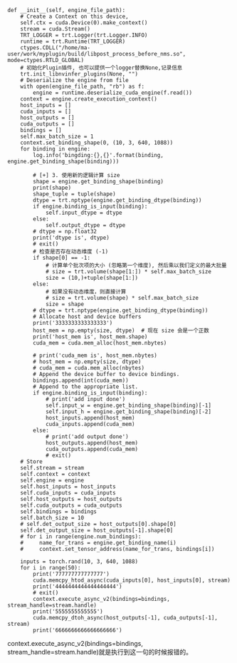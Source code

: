     def __init__(self, engine_file_path):
        # Create a Context on this device,
        self.ctx = cuda.Device(0).make_context()
        stream = cuda.Stream()
        TRT_LOGGER = trt.Logger(trt.Logger.INFO)
        runtime = trt.Runtime(TRT_LOGGER)
        ctypes.CDLL("/home/ma-user/work/myplugin/build/libpost_process_before_nms.so", mode=ctypes.RTLD_GLOBAL)
        # 初始化Plugin插件, 也可以提供一个logger替换None,记录信息
        trt.init_libnvinfer_plugins(None, "")
        # Deserialize the engine from file
        with open(engine_file_path, "rb") as f:
            engine = runtime.deserialize_cuda_engine(f.read())
        context = engine.create_execution_context()
        host_inputs = []
        cuda_inputs = []
        host_outputs = []
        cuda_outputs = []
        bindings = []
        self.max_batch_size = 1
        context.set_binding_shape(0, (10, 3, 640, 1088))
        for binding in engine:
            log.info('bingding:{},{}'.format(binding, engine.get_binding_shape(binding)))

            # [+] 3. 使用新的逻辑计算 size
            shape = engine.get_binding_shape(binding)
            print(shape)
            shape_tuple = tuple(shape)
            dtype = trt.nptype(engine.get_binding_dtype(binding))
            if engine.binding_is_input(binding):            
                self.input_dtype = dtype
            else:   
                self.output_dtype = dtype
            # dtype = np.float32
            print('dtype is', dtype)
            # exit()
            # 检查是否存在动态维度 (-1)
            if shape[0] == -1:
                # 计算单个批次项的大小 (忽略第一个维度), 然后乘以我们定义的最大批量
                # size = trt.volume(shape[1:]) * self.max_batch_size
                size = (10,)+tuple(shape[1:])
            else:
                # 如果没有动态维度，则直接计算
                # size = trt.volume(shape) * self.max_batch_size
                size = shape
            # dtype = trt.nptype(engine.get_binding_dtype(binding))
            # Allocate host and device buffers
            print('3333333333333333')
            host_mem = np.empty(size, dtype)  # 现在 size 会是一个正数
            print('host_mem is', host_mem.shape)
            cuda_mem = cuda.mem_alloc(host_mem.nbytes)
            
            # print('cuda_mem is', host_mem.nbytes)
            # host_mem = np.empty(size, dtype)
            # cuda_mem = cuda.mem_alloc(nbytes)
            # Append the device buffer to device bindings.
            bindings.append(int(cuda_mem))
            # Append to the appropriate list.
            if engine.binding_is_input(binding):
                # print('add input done')
                self.input_w = engine.get_binding_shape(binding)[-1]
                self.input_h = engine.get_binding_shape(binding)[-2]
                host_inputs.append(host_mem)
                cuda_inputs.append(cuda_mem)
            else:
                # print('add output done')
                host_outputs.append(host_mem)
                cuda_outputs.append(cuda_mem)
                # exit()
        # Store
        self.stream = stream
        self.context = context
        self.engine = engine
        self.host_inputs = host_inputs
        self.cuda_inputs = cuda_inputs
        self.host_outputs = host_outputs
        self.cuda_outputs = cuda_outputs
        self.bindings = bindings
        self.batch_size = 10
        # self.det_output_size = host_outputs[0].shape[0]
        self.det_output_size = host_outputs[-1].shape[0]
        # for i in range(engine.num_bindings):
        #     name_for_trans = engine.get_binding_name(i)
        #     context.set_tensor_address(name_for_trans, bindings[i])
        
        inputs = torch.rand(10, 3, 640, 1088)
        for i in range(50):
            print('777777777777777')
            cuda.memcpy_htod_async(cuda_inputs[0], host_inputs[0], stream)
            print('4444444444444444444')
            # exit()
            context.execute_async_v2(bindings=bindings, stream_handle=stream.handle)
            print('5555555555555')
            cuda.memcpy_dtoh_async(host_outputs[-1], cuda_outputs[-1], stream)
            print('6666666666666666666')


context.execute_async_v2(bindings=bindings, stream_handle=stream.handle)就是执行到这一句的时候报错的。            
